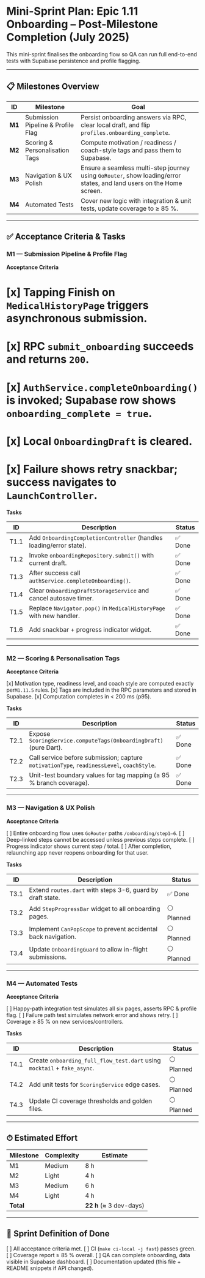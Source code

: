 # Mini-Sprint Plan: Epic 1.11 Onboarding – Post-Milestone Completion (July 2025)

This mini-sprint finalises the onboarding flow so QA can run full end-to-end
tests with Supabase persistence and profile flagging.

---

## 📋 Milestones Overview

| ID     | Milestone                          | Goal                                                                                                                 |
| ------ | ---------------------------------- | -------------------------------------------------------------------------------------------------------------------- |
| **M1** | Submission Pipeline & Profile Flag | Persist onboarding answers via RPC, clear local draft, and flip `profiles.onboarding_complete`.                      |
| **M2** | Scoring & Personalisation Tags     | Compute motivation / readiness / coach-style tags and pass them to Supabase.                                         |
| **M3** | Navigation & UX Polish             | Ensure a seamless multi-step journey using `GoRouter`, show loading/error states, and land users on the Home screen. |
| **M4** | Automated Tests                    | Cover new logic with integration & unit tests, update coverage to ≥ 85 %.                                            |

---

## ✅ Acceptance Criteria & Tasks

### M1 — Submission Pipeline & Profile Flag

**Acceptance Criteria**

# [x] Tapping **Finish** on `MedicalHistoryPage` triggers asynchronous submission.

# [x] RPC `submit_onboarding` succeeds and returns `200`.

# [x] `AuthService.completeOnboarding()` is invoked; Supabase row shows `onboarding_complete = true`.

# [x] Local `OnboardingDraft` is cleared.

# [x] Failure shows retry snackbar; success navigates to `LaunchController`.

**Tasks**

| ID   | Description                                                         | Status  |
| ---- | ------------------------------------------------------------------- | ------- |
| T1.1 | Add `OnboardingCompletionController` (handles loading/error state). | ✅ Done |
| T1.2 | Invoke `onboardingRepository.submit()` with current draft.          | ✅ Done |
| T1.3 | After success call `authService.completeOnboarding()`.              | ✅ Done |
| T1.4 | Clear `OnboardingDraftStorageService` and cancel autosave timer.    | ✅ Done |
| T1.5 | Replace `Navigator.pop()` in `MedicalHistoryPage` with new handler. | ✅ Done |
| T1.6 | Add snackbar + progress indicator widget.                           | ✅ Done |

---

### M2 — Scoring & Personalisation Tags

**Acceptance Criteria**

[x] Motivation type, readiness level, and coach style are computed exactly
per`M1.11.5` rules. [x] Tags are included in the RPC parameters and stored in
Supabase. [x] Computation completes in < 200 ms (p95).

**Tasks**

| ID   | Description                                                                               | Status  |
| ---- | ----------------------------------------------------------------------------------------- | ------- |
| T2.1 | Expose `ScoringService.computeTags(OnboardingDraft)` (pure Dart).                         | ✅ Done |
| T2.2 | Call service before submission; capture `motivationType`, `readinessLevel`, `coachStyle`. | ✅ Done |
| T2.3 | Unit-test boundary values for tag mapping (≥ 95 % branch coverage).                       | ✅ Done |

---

### M3 — Navigation & UX Polish

**Acceptance Criteria**

[ ] Entire onboarding flow uses `GoRouter` paths `/onboarding/step1–6`. [ ]
Deep-linked steps cannot be accessed unless previous steps complete. [ ]
Progress indicator shows current step / total. [ ] After completion, relaunching
app never reopens onboarding for that user.

**Tasks**

| ID   | Description                                                    | Status     |
| ---- | -------------------------------------------------------------- | ---------- |
| T3.1 | Extend `routes.dart` with steps 3-6, guard by draft state.     | ✅ Done    |
| T3.2 | Add `StepProgressBar` widget to all onboarding pages.          | ⚪ Planned |
| T3.3 | Implement `CanPopScope` to prevent accidental back navigation. | ⚪ Planned |
| T3.4 | Update `OnboardingGuard` to allow in-flight submissions.       | ⚪ Planned |

---

### M4 — Automated Tests

**Acceptance Criteria**

[ ] Happy-path integration test simulates all six pages, asserts RPC & profile
flag. [ ] Failure path test simulates network error and shows retry. [ ]
Coverage ≥ 85 % on new services/controllers.

**Tasks**

| ID   | Description                                                              | Status     |
| ---- | ------------------------------------------------------------------------ | ---------- |
| T4.1 | Create `onboarding_full_flow_test.dart` using `mocktail` + `fake_async`. | ⚪ Planned |
| T4.2 | Add unit tests for `ScoringService` edge cases.                          | ⚪ Planned |
| T4.3 | Update CI coverage thresholds and golden files.                          | ⚪ Planned |

---

## ⏱ Estimated Effort

| Milestone | Complexity | Estimate                |
| --------- | ---------- | ----------------------- |
| M1        | Medium     | 8 h                     |
| M2        | Light      | 4 h                     |
| M3        | Medium     | 6 h                     |
| M4        | Light      | 4 h                     |
| **Total** |            | **22 h** (≈ 3 dev-days) |

---

## 🚀 Sprint Definition of Done

[ ] All acceptance criteria met. [ ] CI (`make ci-local -j fast`) passes green.
[ ] Coverage report ≥ 85 % overall. [ ] QA can complete onboarding, data visible
in Supabase dashboard. [ ] Documentation updated (this file + README snippets if
API changed).
